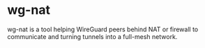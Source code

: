 # wg-nat

wg-nat is a tool helping WireGuard peers behind NAT or firewall to communicate and turning tunnels into a full-mesh network.